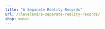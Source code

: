 ```yaml
---
title: "A Separate Reality Records"
url: /cleveland/a-separate-reality-records/
shop: music
---
```

